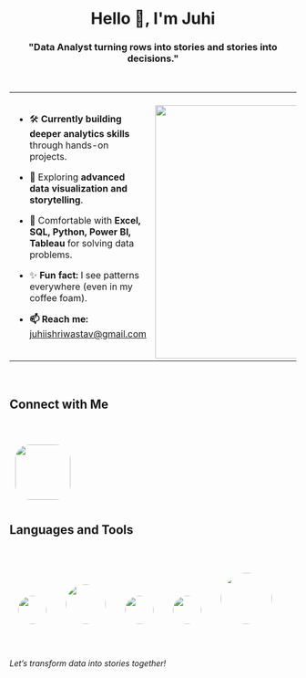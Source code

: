 <p align="center">
  <h1 align="center">Hello 👋, I'm Juhi</h1>
  <h3 align="center">"Data Analyst turning rows into stories and stories into decisions."</h3>
</p>

<br>

<table>
<tr>
<td width="60%">

- 🛠️ **Currently building deeper analytics skills** through hands-on projects.
- 🌱 Exploring **advanced data visualization and storytelling**.
- 💬 Comfortable with **Excel, SQL, Python, Power BI, Tableau** for solving data problems.
- ✨ **Fun fact:** I see patterns everywhere (even in my coffee foam).

- **📫 Reach me:** juhiishriwastav@gmail.com

</td>
<td width="10%" align="right">
  <a href="https://www.linkedin.com/in/juhiiishriwastav">
    <img src="https://www.grazitti.com/wp-content/uploads/2020/02/Analytics_amp_Data_Science.gif" width="444" style="margin-top: 20px;">
  </a>
</td>
</tr>
</table>

<br>

## Connect with Me

<br>
<p align="left">
  <a href="https://www.linkedin.com/in/juhiiishriwastav">
    <img src="https://www.edigitalagency.com.au/wp-content/uploads/Linkedin-logo-blue-png-large-size.png" width="97" style="border-radius: 30%; padding: 10px;">
  </a>
</p>


## Languages and Tools

<br>
<p align="left">
  <img src="https://upload.wikimedia.org/wikipedia/commons/7/73/Microsoft_Excel_2013-2019_logo.svg" width="50" style="border-radius: 50%; margin: 15px;">
  <img src="https://upload.wikimedia.org/wikipedia/commons/8/87/Sql_data_base_with_logo.png" width="70" style="border-radius: 50%; margin: 15px;">
  <img src="https://upload.wikimedia.org/wikipedia/commons/c/c3/Python-logo-notext.svg" width="50" style="border-radius: 50%; margin: 15px;">
  <img src="https://upload.wikimedia.org/wikipedia/commons/c/cf/New_Power_BI_Logo.svg" width="50" style="border-radius: 50%; margin: 15px;">
  <img src="https://encrypted-tbn0.gstatic.com/images?q=tbn:ANd9GcTrh01Ktfx6Oqlz6Z32bfJtVsd8cqzlb7y3IDtp736fPWemMmfhjMDyoA2vQtX9q5inFw&usqp=CAU" width="90" style="border-radius: 50%; margin: 15px;">
</p>

<br>

*Let’s transform data into stories together!*
